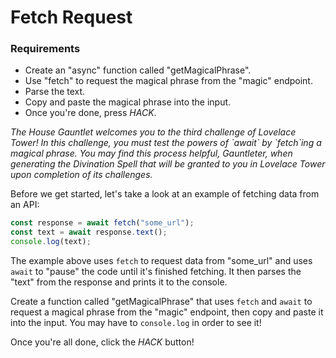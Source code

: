 # Fetch Request

<div class="aside">
<h3>Requirements</h3>
<ul>
  <li>Create an "async" function called "getMagicalPhrase".</li>
  <li>Use "fetch" to request the magical phrase from the "magic" endpoint.</li>
  <li>Parse the text.</li>
  <li>Copy and paste the magical phrase into the input.</li>
  <li>Once you're done, press <em>HACK</em>.</li>
</ul>
</div>

<i>
The House Gauntlet welcomes you to the third challenge of Lovelace Tower! In this challenge, you must test the powers of `await` by `fetch`ing a magical phrase. You may find this process helpful, Gauntleter, when generating the Divination Spell that will be granted to you in Lovelace Tower upon completion of its challenges.
</i>

Before we get started, let's take a look at an example of fetching data from an API:

```js
const response = await fetch("some_url");
const text = await response.text();
console.log(text);
```

The example above uses `fetch` to request data from "some_url" and uses `await` to "pause" the code until it's finished fetching. It then parses the "text" from the response and prints it to the console.

Create a function called "getMagicalPhrase" that uses `fetch` and `await` to request a magical phrase from the "magic" endpoint, then copy and paste it into the input. You may have to `console.log` in order to see it!

Once you're all done, click the _HACK_ button!
